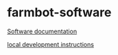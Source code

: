 # farmbot-software
[Software documentation](http://software.farm.bot)

[local development instructions](https://github.com/FarmBot-Docs/farmbot-docs/blob/main/docs/development.md)
